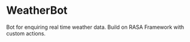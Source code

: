# WeatherBot
Bot for enquiring real time weather data. Build on RASA Framework with custom actions.
